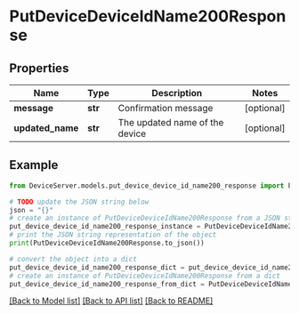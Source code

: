# PutDeviceDeviceIdName200Response


## Properties

Name | Type | Description | Notes
------------ | ------------- | ------------- | -------------
**message** | **str** | Confirmation message | [optional] 
**updated_name** | **str** | The updated name of the device | [optional] 

## Example

```python
from DeviceServer.models.put_device_device_id_name200_response import PutDeviceDeviceIdName200Response

# TODO update the JSON string below
json = "{}"
# create an instance of PutDeviceDeviceIdName200Response from a JSON string
put_device_device_id_name200_response_instance = PutDeviceDeviceIdName200Response.from_json(json)
# print the JSON string representation of the object
print(PutDeviceDeviceIdName200Response.to_json())

# convert the object into a dict
put_device_device_id_name200_response_dict = put_device_device_id_name200_response_instance.to_dict()
# create an instance of PutDeviceDeviceIdName200Response from a dict
put_device_device_id_name200_response_from_dict = PutDeviceDeviceIdName200Response.from_dict(put_device_device_id_name200_response_dict)
```
[[Back to Model list]](../README.md#documentation-for-models) [[Back to API list]](../README.md#documentation-for-api-endpoints) [[Back to README]](../README.md)


